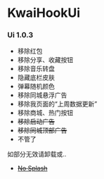 # KwaiHookUi

### Ui 1.0.3

- 移除红包
- 移除分享、收藏按钮
- 移除音乐转盘
- 隐藏底栏皮肤
- 弹幕随机颜色
- 移除同城悬浮广告
- 移除我页面的“上周数据更新”
- 移除商城、热门按钮
- ~~移除启动广告~~
- ~~移除同城顶部广告~~
- 不管了

如部分无效请卸载或..

- ~~[No Splash](https://github.com/H7ang0/KuaishouNoAds)~~